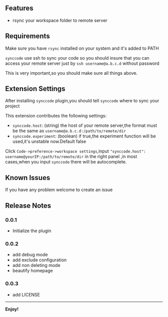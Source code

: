 ## Features

* rsync your workspace folder to remote server


## Requirements

Make sure you have `rsync` installed on your system and it's added to PATH

`synccode` use ssh to sync your code so you should insure that you can access your remote server
just by `ssh username@a.b.c.d` without password

This is very important,so you should make sure all things above.

## Extension Settings

After installing `synccode` plugin,you should tell `synccode` where to sync your project

This extension contributes the following settings:

* `synccode.host`: (string) the host of your remote server,the format must be the same as `username@a.b.c.d:/path/to/remote/dir`
* `synccode.experiment`: (boolean) if true,the experiment function will be used,it's unstable now.Default false

Click `Code->preference->workspace settings`,input `"synccode.host": username@yourIP:/path/to/remote/dir` in the right panel
,in most cases,when you input `synccode` there will be autocomplete.

## Known Issues

If you have any problem welcome to create an issue

## Release Notes


### 0.0.1
* Initialize the plugin

### 0.0.2
* add debug mode
* add exclude configuration
* add non deleting mode
* beautify homepage

### 0.0.3
* add LICENSE



---

**Enjoy!**
